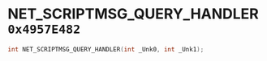 # NET_SCRIPTMSG_QUERY_HANDLER `0x4957E482`

```cpp
int NET_SCRIPTMSG_QUERY_HANDLER(int _Unk0, int _Unk1);
```